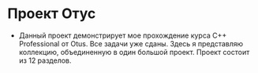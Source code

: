 # Проект Отус

 - Данный проект демонстрирует мое прохождение курса C++ Professional от Otus. Все задачи уже сданы. Здесь я представляю коллекцию, объединенную в один большой проект. Проект состоит из 12 разделов.
